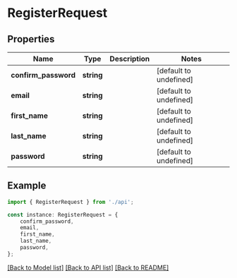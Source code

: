 # RegisterRequest


## Properties

Name | Type | Description | Notes
------------ | ------------- | ------------- | -------------
**confirm_password** | **string** |  | [default to undefined]
**email** | **string** |  | [default to undefined]
**first_name** | **string** |  | [default to undefined]
**last_name** | **string** |  | [default to undefined]
**password** | **string** |  | [default to undefined]

## Example

```typescript
import { RegisterRequest } from './api';

const instance: RegisterRequest = {
    confirm_password,
    email,
    first_name,
    last_name,
    password,
};
```

[[Back to Model list]](../README.md#documentation-for-models) [[Back to API list]](../README.md#documentation-for-api-endpoints) [[Back to README]](../README.md)
